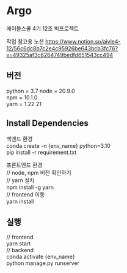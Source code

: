 # Argo
에이블스쿨 4기 12조 빅프로젝트 


작업 참고용 노션
https://www.notion.so/aivle4-12/56c6dc8b7c2e4c95926be643bcb3fc76?v=49325af3c6264749bedfd651543cc494

## 버전
python = 3.7 
node = 20.9.0  
npm = 10.1.0  
yarn = 1.22.21  


## Install Dependencies
백엔드 환경  
conda create -n {env_name} python=3.10  
pip install -r requirement.txt  

프론트엔드 환경  
// node, npm 버전 확인하기  
// yarn 설치  
npm install -g yarn  
// frontend 이동  
yarn install   

## 실행
// frontend    
yarn start   
// backend    
conda activate {env_name}    
python manage.py runserver
